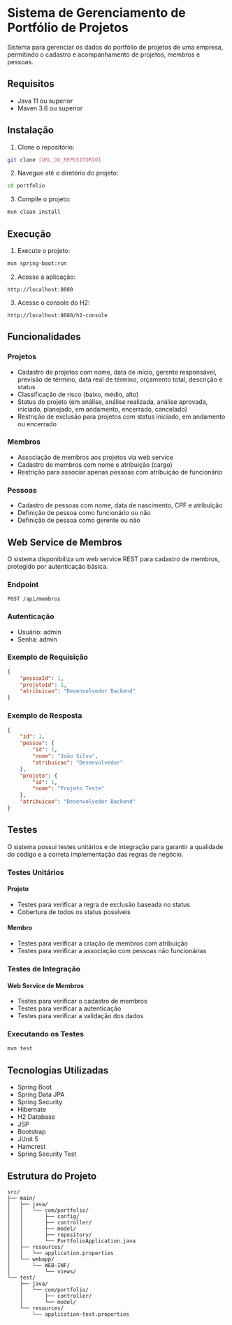 # Sistema de Gerenciamento de Portfólio de Projetos

Sistema para gerenciar os dados do portfólio de projetos de uma empresa, permitindo o cadastro e acompanhamento de projetos, membros e pessoas.

## Requisitos

- Java 11 ou superior
- Maven 3.6 ou superior

## Instalação

1. Clone o repositório:
```bash
git clone [URL_DO_REPOSITÓRIO]
```

2. Navegue até o diretório do projeto:
```bash
cd portfolio
```

3. Compile o projeto:
```bash
mvn clean install
```

## Execução

1. Execute o projeto:
```bash
mvn spring-boot:run
```

2. Acesse a aplicação:
```
http://localhost:8080
```

3. Acesse o console do H2:
```
http://localhost:8080/h2-console
```

## Funcionalidades

### Projetos
- Cadastro de projetos com nome, data de início, gerente responsável, previsão de término, data real de término, orçamento total, descrição e status
- Classificação de risco (baixo, médio, alto)
- Status do projeto (em análise, análise realizada, análise aprovada, iniciado, planejado, em andamento, encerrado, cancelado)
- Restrição de exclusão para projetos com status iniciado, em andamento ou encerrado

### Membros
- Associação de membros aos projetos via web service
- Cadastro de membros com nome e atribuição (cargo)
- Restrição para associar apenas pessoas com atribuição de funcionário

### Pessoas
- Cadastro de pessoas com nome, data de nascimento, CPF e atribuição
- Definição de pessoa como funcionário ou não
- Definição de pessoa como gerente ou não

## Web Service de Membros

O sistema disponibiliza um web service REST para cadastro de membros, protegido por autenticação básica.

### Endpoint
```
POST /api/membros
```

### Autenticação
- Usuário: admin
- Senha: admin

### Exemplo de Requisição
```json
{
    "pessoaId": 1,
    "projetoId": 1,
    "atribuicao": "Desenvolvedor Backend"
}
```

### Exemplo de Resposta
```json
{
    "id": 1,
    "pessoa": {
        "id": 1,
        "nome": "João Silva",
        "atribuicao": "Desenvolvedor"
    },
    "projeto": {
        "id": 1,
        "nome": "Projeto Teste"
    },
    "atribuicao": "Desenvolvedor Backend"
}
```

## Testes

O sistema possui testes unitários e de integração para garantir a qualidade do código e a correta implementação das regras de negócio.

### Testes Unitários

#### Projeto
- Testes para verificar a regra de exclusão baseada no status
- Cobertura de todos os status possíveis

#### Membro
- Testes para verificar a criação de membros com atribuição
- Testes para verificar a associação com pessoas não funcionárias

### Testes de Integração

#### Web Service de Membros
- Testes para verificar o cadastro de membros
- Testes para verificar a autenticação
- Testes para verificar a validação dos dados

### Executando os Testes

```bash
mvn test
```

## Tecnologias Utilizadas

- Spring Boot
- Spring Data JPA
- Spring Security
- Hibernate
- H2 Database
- JSP
- Bootstrap
- JUnit 5
- Hamcrest
- Spring Security Test

## Estrutura do Projeto

```
src/
├── main/
│   ├── java/
│   │   └── com/portfolio/
│   │       ├── config/
│   │       ├── controller/
│   │       ├── model/
│   │       ├── repository/
│   │       └── PortfolioApplication.java
│   ├── resources/
│   │   └── application.properties
│   └── webapp/
│       └── WEB-INF/
│           └── views/
└── test/
    ├── java/
    │   └── com/portfolio/
    │       ├── controller/
    │       └── model/
    └── resources/
        └── application-test.properties
``` 